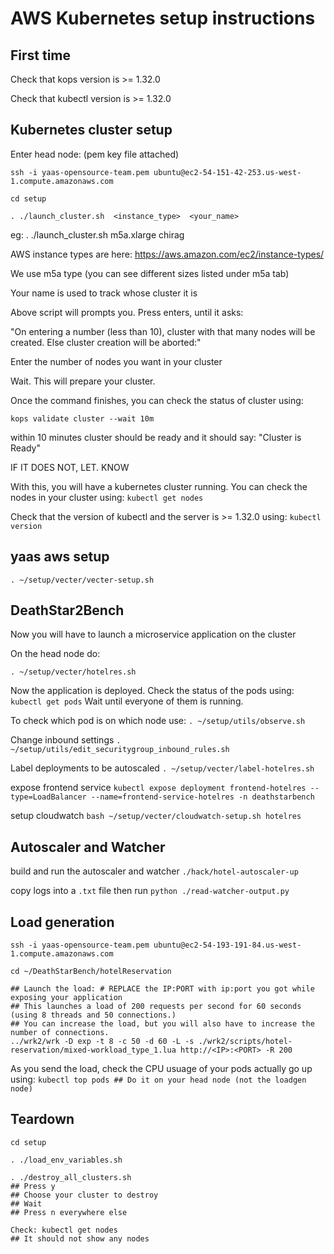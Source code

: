 # AWS Kubernetes setup instructions

## First time

Check that kops version is >= 1.32.0

Check that kubectl version is >= 1.32.0

## Kubernetes cluster setup

Enter head node: (pem key file attached)

```
ssh -i yaas-opensource-team.pem ubuntu@ec2-54-151-42-253.us-west-1.compute.amazonaws.com

cd setup

. ./launch_cluster.sh  <instance_type>  <your_name>
```

eg: . ./launch_cluster.sh m5a.xlarge chirag

AWS instance types are here: <https://aws.amazon.com/ec2/instance-types/>

We use m5a type (you can see different sizes listed under m5a tab)

Your name is used to track whose cluster it is

Above script will prompts you. Press enters, until it asks:

"On entering a number (less than 10), cluster with that many nodes will be created. Else cluster creation will be aborted:"

Enter the number of nodes you want in your cluster

Wait. This will prepare your cluster.

Once the command finishes, you can check the status of cluster using:

`kops validate cluster --wait 10m`

within 10 minutes cluster should be ready and it should say: "Cluster is Ready"

IF IT DOES NOT, LET. KNOW

With this, you will have a kubernetes cluster running. You can check the nodes in your cluster using:
`kubectl get nodes`

Check that the version of kubectl and the server is >= 1.32.0 using:
`kubectl version`

## yaas aws setup

`. ~/setup/vecter/vecter-setup.sh`

## DeathStar2Bench

Now you will have to launch a microservice application on the cluster

On the head node do:

`. ~/setup/vecter/hotelres.sh`

Now the application is deployed. Check the status of the pods using:
`kubectl get pods`
Wait until everyone of them is running.

To check which pod is on which node use:
`. ~/setup/utils/observe.sh`

Change inbound settings
`. ~/setup/utils/edit_securitygroup_inbound_rules.sh`

Label deployments to be autoscaled
`. ~/setup/vecter/label-hotelres.sh`

expose frontend service
`kubectl expose deployment frontend-hotelres --type=LoadBalancer --name=frontend-service-hotelres -n deathstarbench`

setup cloudwatch
`bash ~/setup/vecter/cloudwatch-setup.sh hotelres`

## Autoscaler and Watcher

build and run the autoscaler and watcher
`./hack/hotel-autoscaler-up`

copy logs into a `.txt` file then run
`python ./read-watcher-output.py`

## Load generation

```
ssh -i yaas-opensource-team.pem ubuntu@ec2-54-193-191-84.us-west-1.compute.amazonaws.com

cd ~/DeathStarBench/hotelReservation

## Launch the load: # REPLACE the IP:PORT with ip:port you got while exposing your application
## This launches a load of 200 requests per second for 60 seconds (using 8 threads and 50 connections.)
## You can increase the load, but you will also have to increase the number of connections.
../wrk2/wrk -D exp -t 8 -c 50 -d 60 -L -s ./wrk2/scripts/hotel-reservation/mixed-workload_type_1.lua http://<IP>:<PORT> -R 200
```

As you send the load, check the CPU usuage of your pods actually go up using:
`kubectl top pods ## Do it on your head node (not the loadgen node)`

## Teardown

```
cd setup

. ./load_env_variables.sh

. ./destroy_all_clusters.sh
## Press y
## Choose your cluster to destroy
## Wait
## Press n everywhere else

Check: kubectl get nodes
## It should not show any nodes
```

